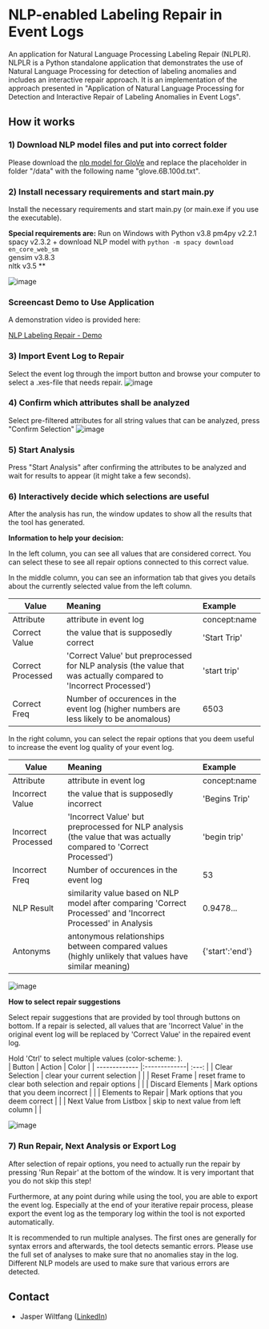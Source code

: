 # NLP-enabled Labeling Repair in Event Logs

An application for Natural Language Processing Labeling Repair (NLPLR). NLPLR is a Python standalone application that demonstrates the use of Natural Language Processing for detection of labeling anomalies and includes an interactive repair approach. It is an implementation of the approach presented in "Application of Natural Language Processing for Detection and Interactive Repair of Labeling Anomalies in Event Logs".

## How it works

### 1) Download NLP model files and put into correct folder

Please download the [nlp model for GloVe](<https://www.kaggle.com/danielwillgeorge/glove6b100dtxt>) and replace the placeholder in folder "/data" with the following name "glove.6B.100d.txt".

### 2) Install necessary requirements and start main.py

Install the necessary requirements and start main.py (or main.exe if you use the executable).

**Special requirements are:**
Run on Windows with Python v3.8
pm4py v2.2.1  
spacy v2.3.2 + download NLP model with `python -m spacy download en_core_web_sm`  
gensim v3.8.3  
nltk v3.5  **

![image](https://user-images.githubusercontent.com/93436324/141463850-c2f47891-f6bd-4f00-9ad1-e620e5b96f69.png)

### Screencast Demo to Use Application

A demonstration video is provided here:
  
[NLP Labeling Repair - Demo](https://youtu.be/nNa0TCKHRU4)

### 3) Import Event Log to Repair

Select the event log through the import button and browse your computer to select a .xes-file that needs repair.
![image](https://user-images.githubusercontent.com/93436324/141463970-89b06bd1-b090-4111-8d2a-ffc298b07ad5.png)

### 4) Confirm which attributes shall be analyzed

Select pre-filtered attributes for all string values that can be analyzed, press "Confirm Selection" 
![image](https://user-images.githubusercontent.com/93436324/141464141-85e8e3bf-0a6b-4bad-ad2f-8bc0dff96b2d.png)

### 5) Start Analysis

Press "Start Analysis" after confirming the attributes to be analyzed and wait for results to appear (it might take a few seconds).

### 6) Interactively decide which selections are useful

After the analysis has run, the window updates to show all the results that the tool has generated.

**Information to help your decision:**

In the left column, you can see all values that are considered correct. You can select these to see all repair options connected to this correct value.

In the middle column, you can see an information tab that gives you details about the currently selected value from the left column.

| Value | Meaning | Example |
| ------------- |:-------------| :----- |
| Attribute | attribute in event log  | concept:name |
| Correct Value     | the value that is supposedly correct | 'Start Trip' |
| Correct Processed | 'Correct Value' but preprocessed for NLP analysis (the value that was actually compared to 'Incorrect Processed') | 'start trip' |
| Correct Freq | Number of occurences in the event log (higher numbers are less likely to be anomalous) | 6503 | 

In the right column, you can select the repair options that you deem useful to increase the event log quality of your event log.

| Value | Meaning | Example |
| ------------- |:-------------| :----- |
| Attribute | attribute in event log  | concept:name |
| Incorrect Value     | the value that is supposedly incorrect | 'Begins Trip' |
| Incorrect Processed | 'Incorrect Value' but preprocessed for NLP analysis (the value that was actually compared to 'Correct Processed') | 'begin trip' |
| Incorrect Freq | Number of occurences in the event log | 53 |
| NLP Result | similarity value based on NLP model after comparing 'Correct Processed' and 'Incorrect Processed' in Analysis | 0.9478... |
| Antonyms | antonymous relationships between compared values (highly unlikely that values have similar meaning) | {'start':'end'} |

![image](https://user-images.githubusercontent.com/93436324/141465491-83b564b2-6612-4579-858a-0bdf4227d968.png)

**How to select repair suggestions**

Select repair suggestions that are provided by tool through buttons on bottom.
If a repair is selected, all values that are 'Incorrect Value' in the original event log will be replaced by 'Correct Value' in the repaired event log.

Hold 'Ctrl' to select multiple values (color-scheme: <blue>).  
| Button | Action | Color |
| ------------- |:-------------| :---: |
| Clear Selection | clear your current selection  |  |
| Reset Frame | reset frame to clear both selection and repair options |  |
| Discard Elements | Mark options that you deem incorrect | <lightred> |
| Elements to Repair | Mark options that you deem correct | <lightgreen> |
| Next Value from Listbox | skip to next value from left column |  |

![image](https://user-images.githubusercontent.com/93436324/141469598-ec428b01-faf0-45c7-aaf5-5653d548c140.png)

### 7) Run Repair, Next Analysis or Export Log

After selection of repair options, you need to actually run the repair by pressing 'Run Repair' at the bottom of the window. It is very important that you do not skip this step!
  
Furthermore, at any point during while using the tool, you are able to export the event log. Especially at the end of your iterative repair process, please export the event log as the temporary log within the tool is not exported automatically.

It is recommended to run multiple analyses. The first ones are generally for syntax errors and afterwards, the tool detects semantic errors. Please use the full set of analyses to make sure that no anomalies stay in the log. Different NLP models are used to make sure that various errors are detected.

## Contact

- Jasper Wiltfang ([LinkedIn](https://www.linkedin.com/in/jasper-wiltfang))
